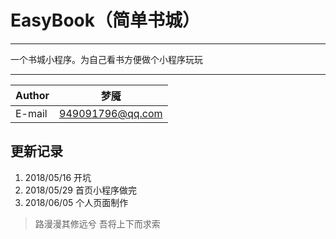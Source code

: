 # EasyBook（简单书城）


****
一个书城小程序。为自己看书方便做个小程序玩玩
****

	
|Author|梦魇|
|---|---
|E-mail|949091796@qq.com



## 更新记录

1. 2018/05/16 开坑
2. 2018/05/29 首页小程序做完 
3. 2018/06/05 个人页面制作


> 路漫漫其修远兮 吾将上下而求索